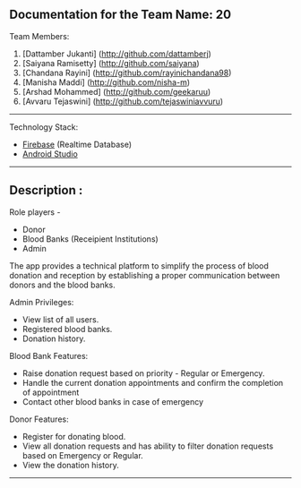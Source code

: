 
Documentation for the Team Name: 20
---
Team Members:
1. [Dattamber Jukanti] (http://github.com/dattamberj)
2. [Saiyana Ramisetty] (http://github.com/saiyana)
3. [Chandana Rayini] (http://github.com/rayinichandana98)
4. [Manisha Maddi] (http://github.com/nisha-m)
5. [Arshad Mohammed] (http://github.com/geekaruu)
6. [Avvaru Tejaswini] (http://github.com/tejaswiniavvuru)
---
Technology Stack:

* [Firebase](https://firebase.google.com/) (Realtime Database)
* [Android Studio](https://developer.android.com/studio/index.html) 
---
Description :
---
Role players -
* Donor
* Blood Banks (Receipient Institutions)
* Admin

The app provides a technical platform to simplify the process of blood donation and reception by establishing a proper communication between donors and the blood banks.

Admin Privileges:
* View list of all users.
* Registered blood banks.
* Donation history.

Blood Bank Features:
* Raise donation request based on priority - Regular or Emergency.
* Handle the current donation appointments and confirm the completion of appointment
* Contact other blood banks in case of emergency 

Donor Features:
* Register for donating blood.
* View all donation requests and has ability to filter donation requests based on Emergency or Regular.
* View the donation history.
---
